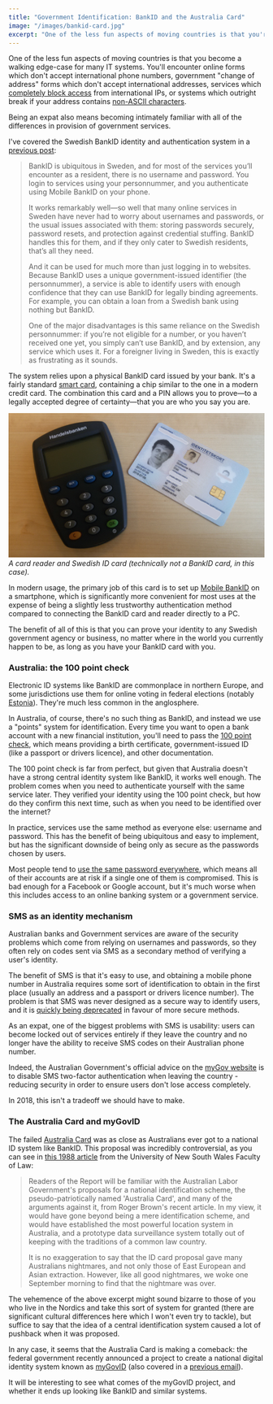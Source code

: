 ```yaml
---
title: "Government Identification: BankID and the Australia Card"
image: "/images/bankid-card.jpg"
excerpt: "One of the less fun aspects of moving countries is that you're a walking edge-case for many IT systems. Being an expat also means becoming intimately familiar with all of the differences in how government services verify the identity of their users."
---
```


One of the less fun aspects of moving countries is that you become a walking edge-case for many IT systems. You'll encounter online forms which don't accept international phone numbers, government "change of address" forms which don't accept international addresses, services which [completely block access](https://www.lifehacker.com.au/2014/01/ask-lh-can-i-post-gumtree-ads-from-overseas/) from international IPs, or systems which outright break if your address contains [non-ASCII characters](https://en.wikipedia.org/wiki/Swedish_alphabet).

Being an expat also means becoming intimately familiar with all of the differences in provision of government services.

I've covered the Swedish BankID identity and authentication system in a [previous post](https://markeldo.com/Web-Authentication-Bank-ID-and-the-death-of-the-password/):

>BankID is ubiquitous in Sweden, and for most of the services you’ll encounter as a resident, there is no username and password. You login to services using your personnummer, and you authenticate using Mobile BankID on your phone.
>
>It works remarkably well—so well that many online services in Sweden have never had to worry about usernames and passwords, or the usual issues associated with them: storing passwords securely, password resets, and protection against credential stuffing. BankID handles this for them, and if they only cater to Swedish residents, that’s all they need.
>
>And it can be used for much more than just logging in to websites. Because BankID uses a unique government-issued identifier (the personnummer), a service is able to identify users with enough confidence that they can use BankID for legally binding agreements. For example, you can obtain a loan from a Swedish bank using nothing but BankID.
>
>One of the major disadvantages is this same reliance on the Swedish personnummer: if you’re not eligible for a number, or you haven’t received one yet, you simply can’t use BankID, and by extension, any service which uses it. For a foreigner living in Sweden, this is exactly as frustrating as it sounds.

The system relies upon a physical BankID card issued by your bank. It's a fairly standard [smart card](https://en.wikipedia.org/wiki/Smart_card), containing a chip similar to the one in a modern credit card. The combination this card and a PIN allows you to prove—to a legally accepted degree of certainty—that you are who you say you are.

![A BankID card and reader](/images/bankid-card.jpg)
<em class="caption">A card reader and Swedish ID card (technically not a BankID card, in this case).</em>

In modern usage, the primary job of this card is to set up [Mobile BankID](https://support.bankid.com/sv/bankid/mobilt-bankid) on a smartphone, which is significantly more convenient for most uses at the expense of being a slightly less trustworthy authentication method compared to connecting the BankID card and reader directly to a PC.

The benefit of all of this is that you can prove your identity to any Swedish government agency or business, no matter where in the world you currently happen to be, as long as you have your BankID card with you.

### Australia: the 100 point check

Electronic ID systems like BankID are commonplace in northern Europe, and some jurisdictions use them for online voting in federal elections (notably [Estonia](https://e-estonia.com/solutions/e-governance/i-voting/)). They're much less common in the anglosphere. 

In Australia, of course, there's no such thing as BankID, and instead we use a "points" system for identification. Every time you want to open a bank account with a new financial institution, you'll need to pass the [100 point check](https://en.wikipedia.org/wiki/100_point_check), which means providing a birth certificate, government-issued ID (like a passport or drivers licence), and other documentation. 

The 100 point check is far from perfect, but given that Australia doesn't have a strong central identity system like BankID, it works well enough. The problem comes when you need to authenticate yourself with the same service later. They verified your identity using the 100 point check, but how do they confirm this next time, such as when you need to be identified over the internet?

In practice, services use the same method as everyone else: username and password. This has the benefit of being ubiquitous and easy to implement, but has the significant downside of being only as secure as the passwords chosen by users. 

Most people tend to [use the same password everywhere](https://markeldo.com/Security-is-always-a-trade-off/), which means all of their accounts are at risk if a single one of them is compromised. This is bad enough for a Facebook or Google account, but it's much worse when this includes access to an online banking system or a government service.

### SMS as an identity mechanism

Australian banks and Government services are aware of the security problems which come from relying on usernames and passwords, so they often rely on codes sent via SMS as a secondary method of verifying a user's identity. 

The benefit of SMS is that it's easy to use, and obtaining a mobile phone number in Australia requires some sort of identification to obtain in the first place (usually an address and a passport or drivers licence number). The problem is that SMS was never designed as a secure way to identify users, and it is [quickly being deprecated](https://www.schneier.com/blog/archives/2016/08/nist_is_no_long.html) in favour of more secure methods. 

As an expat, one of the biggest problems with SMS is usability: users can become locked out of services entirely if they leave the country and no longer have the ability to receive SMS codes on their Australian phone number. 

Indeed, the Australian Government's official advice on the [myGov website](https://my.gov.au/mygov/content/html/securitycodes.html#travelling) is to disable SMS two-factor authentication when leaving the country - reducing security in order to ensure users don't lose access completely. 

In 2018, this isn't a tradeoff we should have to make.

### The Australia Card and myGovID

The failed [Australia Card](https://en.wikipedia.org/wiki/Australia_Card) was as close as Australians ever got to a national ID system like BankID. This proposal was incredibly controversial, as you can see in [this 1988 article](https://web.archive.org/web/20010303205600/http://www.austlii.edu.au/itlaw/articles/GGOzcard1-Lessons.html) from the University of New South Wales Faculty of Law:

>Readers of the Report will be familiar with the Australian Labor Government's proposals for a national identification scheme, the pseudo-patriotically named 'Australia Card', and many of the arguments against it, from Roger Brown's recent article. In my view, it would have gone beyond being a mere identification scheme, and would have established the most powerful location system in Australia, and a prototype data surveillance system totally out of keeping with the traditions of a common law country.
>
>It is no exaggeration to say that the ID card proposal gave many Australians nightmares, and not only those of East European and Asian extraction. However, like all good nightmares, we woke one September morning to find that the nightmare was over.

The vehemence of the above excerpt might sound bizarre to those of you who live in the Nordics and take this sort of system for granted (there are significant cultural differences here which I won't even try to tackle), but suffice to say that the idea of a central identification system caused a lot of pushback when it was proposed.

In any case, it seems that the Australia Card is making a comeback: the federal government recently announced a project to create a national digital identity system known as [myGovID](https://thewest.com.au/politics/federal-politics/digital-minister-michael-keenan-flags-plan-for-multibillion-dollar-id-plan-ng-b88862627z) (also covered in a [previous email](https://markeldo.com/Email-update-Australian-Digital-Government-Report-and-myGovID/)). 

It will be interesting to see what comes of the myGovID project, and whether it ends up looking like BankID and similar systems.